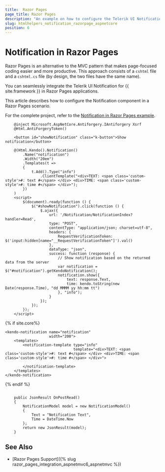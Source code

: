 ```yaml
---
title:  Razor Pages
page_title: Razor Pages
description: "An example on how to configure the Telerik UI Notification component for {{ site.framework }} in a Razor Page."
slug: htmlhelpers_notification_razorpage_aspnetcore
position: 6
---
```


# Notification in Razor Pages

Razor Pages is an alternative to the MVC pattern that makes page-focused coding easier and more productive. This approach consists of a `cshtml` file and a `cshtml.cs` file (by design, the two files have the same name). 

You can seamlessly integrate the Telerik UI Notification for {{ site.framework }} in Razor Pages applications.

This article describes how to configure the Notification component in a Razor Pages scenario.

For the complete project, refer to the [Notification in Razor Pages example](https://github.com/telerik/ui-for-aspnet-core-examples/blob/master/Telerik.Examples.RazorPages/Telerik.Examples.RazorPages/Pages/Notification/NotificationIndex.cshtml).

```tab-HtmlHelper(csthml)        
	@inject Microsoft.AspNetCore.Antiforgery.IAntiforgery Xsrf
	@Html.AntiForgeryToken()	
	
	<button id="showNotification" class="k-button">Show notification</button>
	
	@(Html.Kendo().Notification()
		.Name("notification")
		.Width("20em")
		.Templates(t =>
		{
			t.Add().Type("info")
				.ClientTemplate("<div>TEXT: <span class='custom-style'>#: text #</span> </div> <div>TIME: <span class='custom-style'>#: time #</span> </div>");
		})
	)
	<script>
		$(document).ready(function () {
			$("#showNotification").click(function () {
				$.ajax({
					url: '/Notification/NotificationIndex?handler=Read',
					type: "POST",
					contentType: "application/json; charset=utf-8",
					headers: {
						RequestVerificationToken: $('input:hidden[name="__RequestVerificationToken"]').val()
					},
					dataType: "json",
					success: function (response) {
						// Show notification based on the returned data from the server                    
						var notification = $("#notification").getKendoNotification();
						notification.show({
							text: response.Text,
							time: kendo.toString(new Date(response.Time), "dd MMMM yy hh:mm tt")
						}, "info");
					}
				});
			});
		});
	</script>
```
{% if site.core%}
```tab-TagHelper
<kendo-notification name="notification"
                    width="200">
    <templates>
        <notification-template type="info"
                               template="<div>TEXT: <span class='custom-style'>#: text #</span> </div> <div>TIME: <span class='custom-style'>#: time #</span> </div>">
            
        </notification-template>
    </templates>
</kendo-notification>
```
{% endif %}
```tab-PageModel(cshtml.cs)      
	
	public JsonResult OnPostRead()
    {
        NotificationModel model = new NotificationModel()
        {
            Text = "Notification Text",
            Time = DateTime.Now
        };
        return new JsonResult(model);
    }
```

## See Also

* [Razor Pages Support]({% slug razor_pages_integration_aspnetmvc6_aspnetmvc %})

